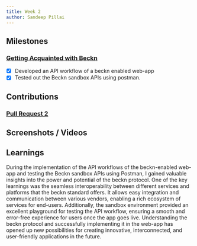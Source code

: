 ```yaml
---
title: Week 2
author: Sandeep Pillai
---
```


## Milestones
### [Getting Acquainted with Beckn ](https://github.com/beckn/BAP-Boilerplate-SDK/issues/3)
- [x] Developed an API workflow of a beckn enabled web-app
- [x] Tested out the Beckn sandbox APIs using postman.

## Contributions
### [Pull Request 2](https://github.com/beckn/BAP-Boilerplate-SDK/pull/7) 

## Screenshots / Videos 

## Learnings
During the implementation of the API workflows of the beckn-enabled web-app and testing the Beckn sandbox APIs using Postman, I gained valuable insights into the power and potential of the beckn protocol. One of the key learnings was the seamless interoperability between different services and platforms that the beckn standard offers. It allows easy integration and communication between various vendors, enabling a rich ecosystem of services for end-users. Additionally, the sandbox environment provided an excellent playground for testing the API workflow, ensuring a smooth and error-free experience for users once the app goes live. Understanding the beckn protocol and successfully implementing it in the web-app has opened up new possibilities for creating innovative, interconnected, and user-friendly applications in the future.